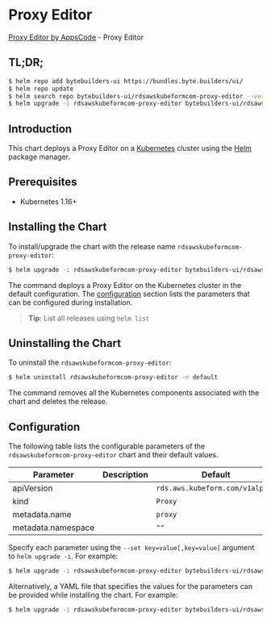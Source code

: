 # Proxy Editor

[Proxy Editor by AppsCode](https://byte.builders) - Proxy Editor

## TL;DR;

```bash
$ helm repo add bytebuilders-ui https://bundles.byte.builders/ui/
$ helm repo update
$ helm search repo bytebuilders-ui/rdsawskubeformcom-proxy-editor --version=v0.4.17
$ helm upgrade -i rdsawskubeformcom-proxy-editor bytebuilders-ui/rdsawskubeformcom-proxy-editor -n default --create-namespace --version=v0.4.17
```

## Introduction

This chart deploys a Proxy Editor on a [Kubernetes](http://kubernetes.io) cluster using the [Helm](https://helm.sh) package manager.

## Prerequisites

- Kubernetes 1.16+

## Installing the Chart

To install/upgrade the chart with the release name `rdsawskubeformcom-proxy-editor`:

```bash
$ helm upgrade -i rdsawskubeformcom-proxy-editor bytebuilders-ui/rdsawskubeformcom-proxy-editor -n default --create-namespace --version=v0.4.17
```

The command deploys a Proxy Editor on the Kubernetes cluster in the default configuration. The [configuration](#configuration) section lists the parameters that can be configured during installation.

> **Tip**: List all releases using `helm list`

## Uninstalling the Chart

To uninstall the `rdsawskubeformcom-proxy-editor`:

```bash
$ helm uninstall rdsawskubeformcom-proxy-editor -n default
```

The command removes all the Kubernetes components associated with the chart and deletes the release.

## Configuration

The following table lists the configurable parameters of the `rdsawskubeformcom-proxy-editor` chart and their default values.

|     Parameter      | Description |                  Default                   |
|--------------------|-------------|--------------------------------------------|
| apiVersion         |             | <code>rds.aws.kubeform.com/v1alpha1</code> |
| kind               |             | <code>Proxy</code>                         |
| metadata.name      |             | <code>proxy</code>                         |
| metadata.namespace |             | <code>""</code>                            |


Specify each parameter using the `--set key=value[,key=value]` argument to `helm upgrade -i`. For example:

```bash
$ helm upgrade -i rdsawskubeformcom-proxy-editor bytebuilders-ui/rdsawskubeformcom-proxy-editor -n default --create-namespace --version=v0.4.17 --set apiVersion=rds.aws.kubeform.com/v1alpha1
```

Alternatively, a YAML file that specifies the values for the parameters can be provided while
installing the chart. For example:

```bash
$ helm upgrade -i rdsawskubeformcom-proxy-editor bytebuilders-ui/rdsawskubeformcom-proxy-editor -n default --create-namespace --version=v0.4.17 --values values.yaml
```
